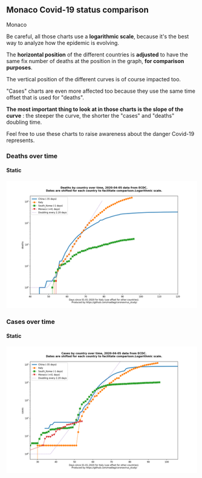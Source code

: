 ## Monaco Covid-19 status comparison 

Monaco



Be careful, all those charts use a **logarithmic scale**, because it's the best way to analyze how the epidemic is evolving.
 
The **horizontal position** of the different countries is **adjusted** to have the same fix number of deaths at the position in the graph, **for comparison purposes**.

The vertical position of the different curves is of course impacted too.

"Cases" charts are even more affected too because they use the same time offset that is used for "deaths".

**The most important thing to look at in those charts is the slope of the curve** : the steeper the curve, the shorter the "cases" and "deaths" doubling time.

Feel free to use these charts to raise awareness about the danger Covid-19 represents. 


 
### Deaths over time
 
#### Static
![Monaco covid-19 deaths static chart](https://raw.githubusercontent.com/madlag/coronavirus_study/master/notebooks/graphs/2020-04-05/countries/Monaco/2020-04-05_Monaco_deaths.png "Monaco covid-19 deaths static chart")   

 
### Cases over time
 
#### Static
![Monaco covid-19 cases static chart](https://raw.githubusercontent.com/madlag/coronavirus_study/master/notebooks/graphs/2020-04-05/countries/Monaco/2020-04-05_Monaco_cases.png "Monaco covid-19 cases static chart")   

